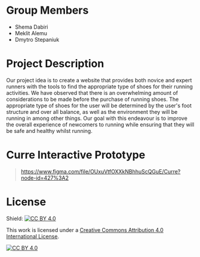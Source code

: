 # Group Members

* Shema Dabiri
* Meklit Alemu
* Dmytro Stepaniuk

# Project Description

Our project idea is to create a website that provides both novice and expert runners with the tools to find the appropriate type of shoes for their running activities. 
We have observed that there is an overwhelming amount of considerations to be made before the purchase of running shoes. The appropriate type of shoes for the user will be determined by the user's foot structure and over all balance, as well as the environment they will be running in among other things. 
Our goal with this endeavour is to improve the overall experience of newcomers to running while ensuring that they will be safe and healthy whilst running.

 
# Curre Interactive Prototype
> https://www.figma.com/file/OUxuVtfOXXkNBhhuScQGuE/Curre?node-id=427%3A2

# License

Shield: [![CC BY 4.0][cc-by-shield]][cc-by]

This work is licensed under a
[Creative Commons Attribution 4.0 International License][cc-by].

[![CC BY 4.0][cc-by-image]][cc-by]

[cc-by]: http://creativecommons.org/licenses/by/4.0/
[cc-by-image]: https://i.creativecommons.org/l/by/4.0/88x31.png
[cc-by-shield]: https://img.shields.io/badge/License-CC%20BY%204.0-lightgrey.svg